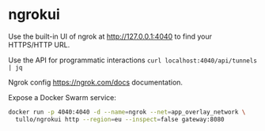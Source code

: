 # ngrokui

Use the built-in UI of ngrok at http://127.0.0.1:4040 to find your HTTPS/HTTP URL.

Use the API for programmatic interactions `curl localhost:4040/api/tunnels | jq`

Ngrok config https://ngrok.com/docs documentation.

Expose a Docker Swarm service:

```bash
docker run -p 4040:4040 -d --name=ngrok --net=app_overlay_network \
  tullo/ngrokui http --region=eu --inspect=false gateway:8080
```
